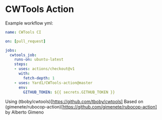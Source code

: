 # CWTools Action

Example workflow yml:
```yml
name: CWTools CI

on: [pull_request]

jobs:
  cwtools_job:
    runs-on: ubuntu-latest
    steps:
    - uses: actions/checkout@v1
      with:
        fetch-depth: 1
    - uses: Yard1/CWTools-action@master
      env:
        GITHUB_TOKEN: ${{ secrets.GITHUB_TOKEN }}

```
Using (tboby/cwtools)[https://github.com/tboby/cwtools]
Based on (gimenete/rubocop-action)[https://github.com/gimenete/rubocop-action] by Alberto Gimeno